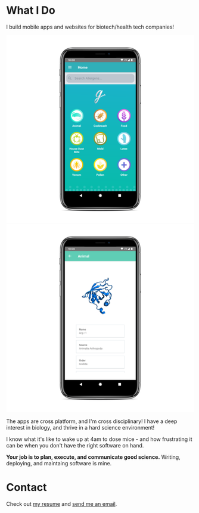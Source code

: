 # What I Do

I build mobile apps and websites for biotech/health tech companies!

![](./home.png) ![](./allergen.png)

The apps are cross platform, and I'm cross disciplinary! I have a deep interest in biology, and thrive in a hard science environment!

I know what it's like to wake up at 4am to dose mice - and how frustrating it can be when you don't have the right software on hand.

**Your job is to plan, execute, and communicate good science.**
Writing, deploying, and maintaing software is mine.

# Contact
Check out [my resume](https://nishantjha.org/resume.pdf) and [send me an email](mailto:me@nishantjha.org).
